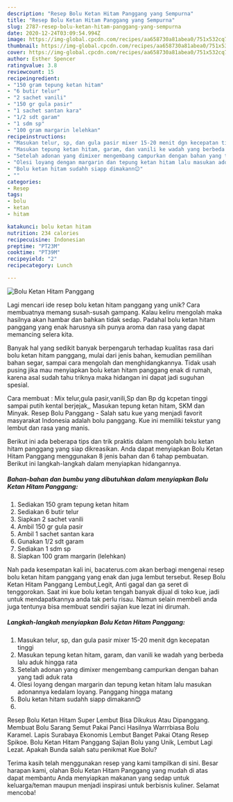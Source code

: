 ```yaml
---
description: "Resep Bolu Ketan Hitam Panggang yang Sempurna"
title: "Resep Bolu Ketan Hitam Panggang yang Sempurna"
slug: 2787-resep-bolu-ketan-hitam-panggang-yang-sempurna
date: 2020-12-24T03:09:54.994Z
image: https://img-global.cpcdn.com/recipes/aa658730a81abea0/751x532cq70/bolu-ketan-hitam-panggang-foto-resep-utama.jpg
thumbnail: https://img-global.cpcdn.com/recipes/aa658730a81abea0/751x532cq70/bolu-ketan-hitam-panggang-foto-resep-utama.jpg
cover: https://img-global.cpcdn.com/recipes/aa658730a81abea0/751x532cq70/bolu-ketan-hitam-panggang-foto-resep-utama.jpg
author: Esther Spencer
ratingvalue: 3.8
reviewcount: 15
recipeingredient:
- "150 gram tepung ketan hitam"
- "6 butir telur"
- "2 sachet vanili"
- "150 gr gula pasir"
- "1 sachet santan kara"
- "1/2 sdt garam"
- "1 sdm sp"
- "100 gram margarin lelehkan"
recipeinstructions:
- "Masukan telur, sp, dan gula pasir mixer 15-20 menit dgn kecepatan tinggi"
- "Masukan tepung ketan hitam, garam, dan vanili ke wadah yang berbeda lalu aduk hingga rata"
- "Setelah adonan yang dimixer mengembang campurkan dengan bahan yang tadi aduk rata"
- "Olesi loyang dengan margarin dan tepung ketan hitam lalu masukan adonannya kedalam loyang. Panggang hingga matang"
- "Bolu ketan hitam sudahh siapp dimakann😊"
- ""
categories:
- Resep
tags:
- bolu
- ketan
- hitam

katakunci: bolu ketan hitam 
nutrition: 234 calories
recipecuisine: Indonesian
preptime: "PT23M"
cooktime: "PT39M"
recipeyield: "2"
recipecategory: Lunch

---
```



![Bolu Ketan Hitam Panggang](https://img-global.cpcdn.com/recipes/aa658730a81abea0/751x532cq70/bolu-ketan-hitam-panggang-foto-resep-utama.jpg)

Lagi mencari ide resep bolu ketan hitam panggang yang unik? Cara membuatnya memang susah-susah gampang. Kalau keliru mengolah maka hasilnya akan hambar dan bahkan tidak sedap. Padahal bolu ketan hitam panggang yang enak harusnya sih punya aroma dan rasa yang dapat memancing selera kita.

Banyak hal yang sedikit banyak berpengaruh terhadap kualitas rasa dari bolu ketan hitam panggang, mulai dari jenis bahan, kemudian pemilihan bahan segar, sampai cara mengolah dan menghidangkannya. Tidak usah pusing jika mau menyiapkan bolu ketan hitam panggang enak di rumah, karena asal sudah tahu triknya maka hidangan ini dapat jadi suguhan spesial.

Cara membuat : Mix telur,gula pasir,vanili,Sp dan Bp dg kcpetan tinggi sampai putih kental berjejak,, Masukan tepung ketan hitam, SKM dan Minyak. Resep Bolu Panggang - Salah satu kue yang menjadi favorit masyarakat Indonesia adalah bolu panggang. Kue ini memiliki tekstur yang lembut dan rasa yang manis.


Berikut ini ada beberapa tips dan trik praktis dalam mengolah bolu ketan hitam panggang yang siap dikreasikan. Anda dapat menyiapkan Bolu Ketan Hitam Panggang menggunakan 8 jenis bahan dan 6 tahap pembuatan. Berikut ini langkah-langkah dalam menyiapkan hidangannya.

<!--inarticleads1-->

##### Bahan-bahan dan bumbu yang dibutuhkan dalam menyiapkan Bolu Ketan Hitam Panggang:

1. Sediakan 150 gram tepung ketan hitam
1. Sediakan 6 butir telur
1. Siapkan 2 sachet vanili
1. Ambil 150 gr gula pasir
1. Ambil 1 sachet santan kara
1. Gunakan 1/2 sdt garam
1. Sediakan 1 sdm sp
1. Siapkan 100 gram margarin (lelehkan)


Nah pada kesempatan kali ini, bacaterus.com akan berbagi mengenai resep bolu ketan hitam panggang yang enak dan juga lembut tersebut. Resep Bolu Ketan Hitam Panggang Lembut,Legit, Anti gagal dan ga seret di tenggorokan. Saat ini kue bolu ketan tengah banyak dijual di toko kue, jadi untuk mendapatkannya anda tak perlu risau. Namun selain membeli anda juga tentunya bisa membuat sendiri sajian kue lezat ini dirumah. 

<!--inarticleads2-->

##### Langkah-langkah menyiapkan Bolu Ketan Hitam Panggang:

1. Masukan telur, sp, dan gula pasir mixer 15-20 menit dgn kecepatan tinggi
1. Masukan tepung ketan hitam, garam, dan vanili ke wadah yang berbeda lalu aduk hingga rata
1. Setelah adonan yang dimixer mengembang campurkan dengan bahan yang tadi aduk rata
1. Olesi loyang dengan margarin dan tepung ketan hitam lalu masukan adonannya kedalam loyang. Panggang hingga matang
1. Bolu ketan hitam sudahh siapp dimakann😊
1. 


Resep Bolu Ketan Hitam Super Lembut Bisa Dikukus Atau Dipanggang. Membuat Bolu Sarang Semut Pakai Panci Hasilnya Warrrbiasa Bolu Karamel. Lapis Surabaya Ekonomis Lembut Banget Pakai Otang Resep Spikoe. Bolu Ketan Hitam Panggang Sajian Bolu yang Unik, Lembut Lagi Lezat. Apakah Bunda salah satu penikmat Kue Bolu? 

Terima kasih telah menggunakan resep yang kami tampilkan di sini. Besar harapan kami, olahan Bolu Ketan Hitam Panggang yang mudah di atas dapat membantu Anda menyiapkan makanan yang sedap untuk keluarga/teman maupun menjadi inspirasi untuk berbisnis kuliner. Selamat mencoba!
